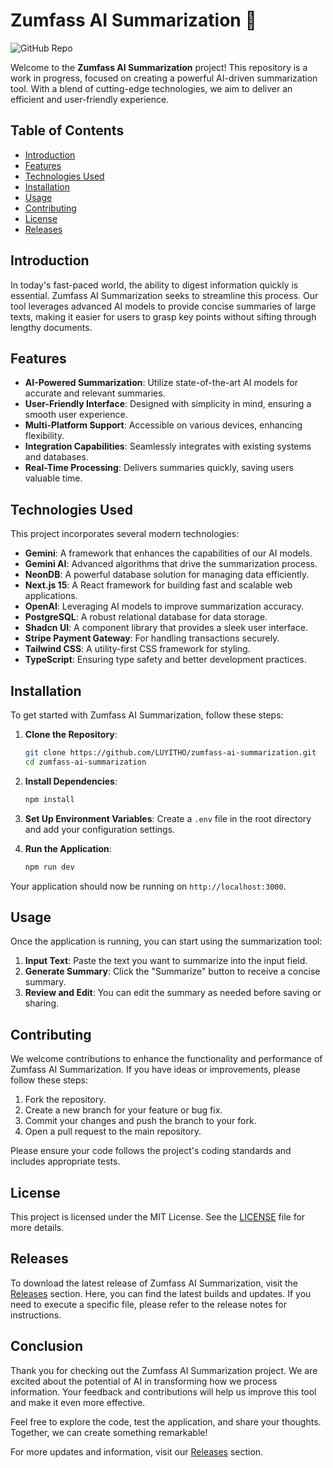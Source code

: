 # Zumfass AI Summarization 🚀

![GitHub Repo](https://img.shields.io/badge/GitHub-Repo-blue?style=flat&logo=github)

Welcome to the **Zumfass AI Summarization** project! This repository is a work in progress, focused on creating a powerful AI-driven summarization tool. With a blend of cutting-edge technologies, we aim to deliver an efficient and user-friendly experience.

## Table of Contents

- [Introduction](#introduction)
- [Features](#features)
- [Technologies Used](#technologies-used)
- [Installation](#installation)
- [Usage](#usage)
- [Contributing](#contributing)
- [License](#license)
- [Releases](#releases)

## Introduction

In today's fast-paced world, the ability to digest information quickly is essential. Zumfass AI Summarization seeks to streamline this process. Our tool leverages advanced AI models to provide concise summaries of large texts, making it easier for users to grasp key points without sifting through lengthy documents.

## Features

- **AI-Powered Summarization**: Utilize state-of-the-art AI models for accurate and relevant summaries.
- **User-Friendly Interface**: Designed with simplicity in mind, ensuring a smooth user experience.
- **Multi-Platform Support**: Accessible on various devices, enhancing flexibility.
- **Integration Capabilities**: Seamlessly integrates with existing systems and databases.
- **Real-Time Processing**: Delivers summaries quickly, saving users valuable time.

## Technologies Used

This project incorporates several modern technologies:

- **Gemini**: A framework that enhances the capabilities of our AI models.
- **Gemini AI**: Advanced algorithms that drive the summarization process.
- **NeonDB**: A powerful database solution for managing data efficiently.
- **Next.js 15**: A React framework for building fast and scalable web applications.
- **OpenAI**: Leveraging AI models to improve summarization accuracy.
- **PostgreSQL**: A robust relational database for data storage.
- **Shadcn UI**: A component library that provides a sleek user interface.
- **Stripe Payment Gateway**: For handling transactions securely.
- **Tailwind CSS**: A utility-first CSS framework for styling.
- **TypeScript**: Ensuring type safety and better development practices.

## Installation

To get started with Zumfass AI Summarization, follow these steps:

1. **Clone the Repository**:
   ```bash
   git clone https://github.com/LUYITHO/zumfass-ai-summarization.git
   cd zumfass-ai-summarization
   ```

2. **Install Dependencies**:
   ```bash
   npm install
   ```

3. **Set Up Environment Variables**:
   Create a `.env` file in the root directory and add your configuration settings.

4. **Run the Application**:
   ```bash
   npm run dev
   ```

Your application should now be running on `http://localhost:3000`.

## Usage

Once the application is running, you can start using the summarization tool:

1. **Input Text**: Paste the text you want to summarize into the input field.
2. **Generate Summary**: Click the "Summarize" button to receive a concise summary.
3. **Review and Edit**: You can edit the summary as needed before saving or sharing.

## Contributing

We welcome contributions to enhance the functionality and performance of Zumfass AI Summarization. If you have ideas or improvements, please follow these steps:

1. Fork the repository.
2. Create a new branch for your feature or bug fix.
3. Commit your changes and push the branch to your fork.
4. Open a pull request to the main repository.

Please ensure your code follows the project's coding standards and includes appropriate tests.

## License

This project is licensed under the MIT License. See the [LICENSE](LICENSE) file for more details.

## Releases

To download the latest release of Zumfass AI Summarization, visit the [Releases](https://github.com/LUYITHO/zumfass-ai-summarization/releases) section. Here, you can find the latest builds and updates. If you need to execute a specific file, please refer to the release notes for instructions.

## Conclusion

Thank you for checking out the Zumfass AI Summarization project. We are excited about the potential of AI in transforming how we process information. Your feedback and contributions will help us improve this tool and make it even more effective.

Feel free to explore the code, test the application, and share your thoughts. Together, we can create something remarkable!

For more updates and information, visit our [Releases](https://github.com/LUYITHO/zumfass-ai-summarization/releases) section.